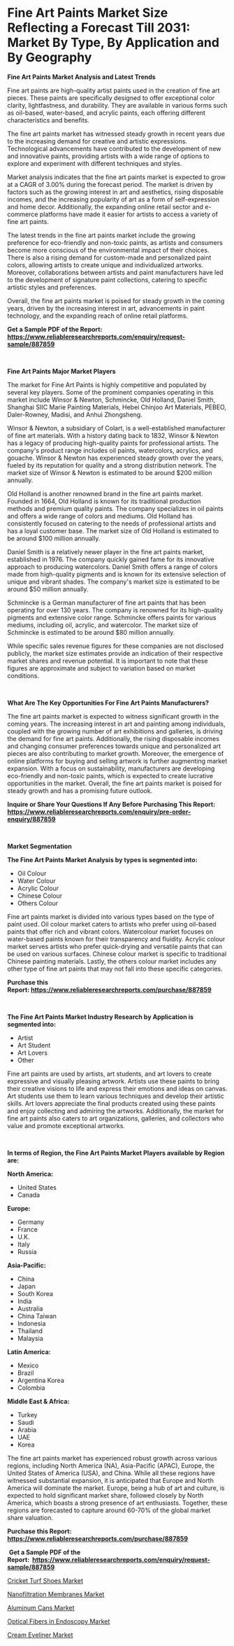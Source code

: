 <p><h1>Fine Art Paints Market Size Reflecting a Forecast Till 2031: Market By Type, By Application and By Geography</h1></p><p><strong>Fine Art Paints Market Analysis and Latest Trends</strong></p>
<p><p>Fine art paints are high-quality artist paints used in the creation of fine art pieces. These paints are specifically designed to offer exceptional color clarity, lightfastness, and durability. They are available in various forms such as oil-based, water-based, and acrylic paints, each offering different characteristics and benefits.</p><p>The fine art paints market has witnessed steady growth in recent years due to the increasing demand for creative and artistic expressions. Technological advancements have contributed to the development of new and innovative paints, providing artists with a wide range of options to explore and experiment with different techniques and styles.</p><p>Market analysis indicates that the fine art paints market is expected to grow at a CAGR of 3.00% during the forecast period. The market is driven by factors such as the growing interest in art and aesthetics, rising disposable incomes, and the increasing popularity of art as a form of self-expression and home decor. Additionally, the expanding online retail sector and e-commerce platforms have made it easier for artists to access a variety of fine art paints.</p><p>The latest trends in the fine art paints market include the growing preference for eco-friendly and non-toxic paints, as artists and consumers become more conscious of the environmental impact of their choices. There is also a rising demand for custom-made and personalized paint colors, allowing artists to create unique and individualized artworks. Moreover, collaborations between artists and paint manufacturers have led to the development of signature paint collections, catering to specific artistic styles and preferences.</p><p>Overall, the fine art paints market is poised for steady growth in the coming years, driven by the increasing interest in art, advancements in paint technology, and the expanding reach of online retail platforms.</p></p>
<p><strong>Get a Sample PDF of the Report:&nbsp; <a href="https://www.reliableresearchreports.com/enquiry/request-sample/887859">https://www.reliableresearchreports.com/enquiry/request-sample/887859</a></strong></p>
<p>&nbsp;</p>
<p><strong>Fine Art Paints Major Market Players</strong></p>
<p><p>The market for Fine Art Paints is highly competitive and populated by several key players. Some of the prominent companies operating in this market include Winsor & Newton, Schmincke, Old Holland, Daniel Smith, Shanghai SIIC Marie Painting Materials, Hebei Chinjoo Art Materials, PEBEO, Daler-Rowney, Madisi, and Anhui Zhongsheng.</p><p>Winsor & Newton, a subsidiary of Colart, is a well-established manufacturer of fine art materials. With a history dating back to 1832, Winsor & Newton has a legacy of producing high-quality paints for professional artists. The company's product range includes oil paints, watercolors, acrylics, and gouache. Winsor & Newton has experienced steady growth over the years, fueled by its reputation for quality and a strong distribution network. The market size of Winsor & Newton is estimated to be around $200 million annually.</p><p>Old Holland is another renowned brand in the fine art paints market. Founded in 1664, Old Holland is known for its traditional production methods and premium quality paints. The company specializes in oil paints and offers a wide range of colors and mediums. Old Holland has consistently focused on catering to the needs of professional artists and has a loyal customer base. The market size of Old Holland is estimated to be around $100 million annually.</p><p>Daniel Smith is a relatively newer player in the fine art paints market, established in 1976. The company quickly gained fame for its innovative approach to producing watercolors. Daniel Smith offers a range of colors made from high-quality pigments and is known for its extensive selection of unique and vibrant shades. The company's market size is estimated to be around $50 million annually.</p><p>Schmincke is a German manufacturer of fine art paints that has been operating for over 130 years. The company is renowned for its high-quality pigments and extensive color range. Schmincke offers paints for various mediums, including oil, acrylic, and watercolor. The market size of Schmincke is estimated to be around $80 million annually.</p><p>While specific sales revenue figures for these companies are not disclosed publicly, the market size estimates provide an indication of their respective market shares and revenue potential. It is important to note that these figures are approximate and subject to variation based on market conditions.</p></p>
<p>&nbsp;</p>
<p><strong>What Are The Key Opportunities For Fine Art Paints Manufacturers?</strong></p>
<p><p>The fine art paints market is expected to witness significant growth in the coming years. The increasing interest in art and painting among individuals, coupled with the growing number of art exhibitions and galleries, is driving the demand for fine art paints. Additionally, the rising disposable incomes and changing consumer preferences towards unique and personalized art pieces are also contributing to market growth. Moreover, the emergence of online platforms for buying and selling artwork is further augmenting market expansion. With a focus on sustainability, manufacturers are developing eco-friendly and non-toxic paints, which is expected to create lucrative opportunities in the market. Overall, the fine art paints market is poised for steady growth and has a promising future outlook.</p></p>
<p><strong>Inquire or Share Your Questions If Any Before Purchasing This Report: <a href="https://www.reliableresearchreports.com/enquiry/pre-order-enquiry/887859">https://www.reliableresearchreports.com/enquiry/pre-order-enquiry/887859</a></strong></p>
<p>&nbsp;</p>
<p><strong>Market Segmentation</strong></p>
<p><strong>The Fine Art Paints Market Analysis by types is segmented into:</strong></p>
<p><ul><li>Oil Colour</li><li>Water Colour</li><li>Acrylic Colour</li><li>Chinese Colour</li><li>Others Colour</li></ul></p>
<p><p>Fine art paints market is divided into various types based on the type of paint used. Oil colour market caters to artists who prefer using oil-based paints that offer rich and vibrant colors. Watercolour market focuses on water-based paints known for their transparency and fluidity. Acrylic colour market serves artists who prefer quick-drying and versatile paints that can be used on various surfaces. Chinese colour market is specific to traditional Chinese painting materials. Lastly, the others colour market includes any other type of fine art paints that may not fall into these specific categories.</p></p>
<p><strong>Purchase this Report:&nbsp;<a href="https://www.reliableresearchreports.com/purchase/887859">https://www.reliableresearchreports.com/purchase/887859</a></strong></p>
<p>&nbsp;</p>
<p><strong>The Fine Art Paints Market Industry Research by Application is segmented into:</strong></p>
<p><ul><li>Artist</li><li>Art Student</li><li>Art Lovers</li><li>Other</li></ul></p>
<p><p>Fine art paints are used by artists, art students, and art lovers to create expressive and visually pleasing artwork. Artists use these paints to bring their creative visions to life and express their emotions and ideas on canvas. Art students use them to learn various techniques and develop their artistic skills. Art lovers appreciate the final products created using these paints and enjoy collecting and admiring the artworks. Additionally, the market for fine art paints also caters to art organizations, galleries, and collectors who value and promote exceptional artworks.</p></p>
<p>&nbsp;</p>
<p><strong>In terms of Region, the Fine Art Paints Market Players available by Region are:</strong></p>
<p>
    <p> <strong> North America: </strong>
        <ul>
            <li>United States</li>
            <li>Canada</li>
        </ul>
        </p> 
    <p> <strong> Europe: </strong>
        <ul>
            <li>Germany</li>
            <li>France</li>
            <li>U.K.</li>
            <li>Italy</li>
            <li>Russia</li>
        </ul>
        </p> 
    <p> <strong> Asia-Pacific: </strong>
        <ul>
            <li>China</li>
            <li>Japan</li>
            <li>South Korea</li>
            <li>India</li>
            <li>Australia</li>
            <li>China Taiwan</li>
            <li>Indonesia</li>
            <li>Thailand</li>
            <li>Malaysia</li>
        </ul>
        </p> 
    <p> <strong> Latin America: </strong>
        <ul>
            <li>Mexico</li>
            <li>Brazil</li>
            <li>Argentina Korea</li>
            <li>Colombia</li>
        </ul>
        </p> 
    <p> <strong> Middle East & Africa: </strong>
        <ul>
            <li>Turkey</li>
            <li>Saudi</li>
            <li>Arabia</li>
            <li>UAE</li>
            <li>Korea</li>
        </ul>
    </p>
    </p>
<p><p>The fine art paints market has experienced robust growth across various regions, including North America (NA), Asia-Pacific (APAC), Europe, the United States of America (USA), and China. While all these regions have witnessed substantial expansion, it is anticipated that Europe and North America will dominate the market. Europe, being a hub of art and culture, is expected to hold significant market share, followed closely by North America, which boasts a strong presence of art enthusiasts. Together, these regions are forecasted to capture around 60-70% of the global market share valuation.</p></p>
<p><strong>Purchase this Report: <a href="https://www.reliableresearchreports.com/purchase/887859">https://www.reliableresearchreports.com/purchase/887859</a></strong></p>
<p>&nbsp;<strong>Get a Sample PDF of the Report:&nbsp;&nbsp;<a href="https://www.reliableresearchreports.com/enquiry/request-sample/887859">https://www.reliableresearchreports.com/enquiry/request-sample/887859</a></strong></p>
<p><strong></strong></p>
<p><p><a href="https://github.com/RickHolmes3/Market-Research-Report-List-2/blob/main/cricket-turf-shoes-market.md">Cricket Turf Shoes Market</a></p><p><a href="https://www.linkedin.com/pulse/nanofiltration-membranes-market-share-amp-new-trends-analysis-sothc/">Nanofiltration Membranes Market</a></p><p><a href="https://www.linkedin.com/pulse/aluminum-cans-market-size-growth-forecast-from-2023-2030-kixpe/">Aluminum Cans Market</a></p><p><a href="https://www.linkedin.com/pulse/optical-fibers-endoscopy-market-size-growth-forecast-from-2023-mbc2c/">Optical Fibers in Endoscopy Market</a></p><p><a href="https://github.com/GroverBarry/Market-Research-Report-List-2/blob/main/cream-eyeliner-market.md">Cream Eyeliner Market</a></p></p>